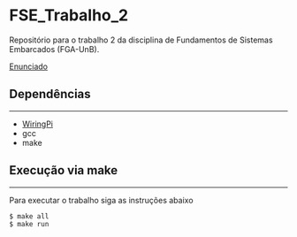 # FSE_Trabalho_2

Repositório para o trabalho 2 da disciplina de Fundamentos de Sistemas Embarcados (FGA-UnB).

[Enunciado](https://gitlab.com/fse_fga/trabalhos-2022_1/trabalho-2-2022-1)

## Dependências
---

* [WiringPi](https://github.com/WiringPi/WiringPi)
* gcc
* make

## Execução via make

---
Para executar o trabalho siga as instruções abaixo

```bash
$ make all
$ make run
```

